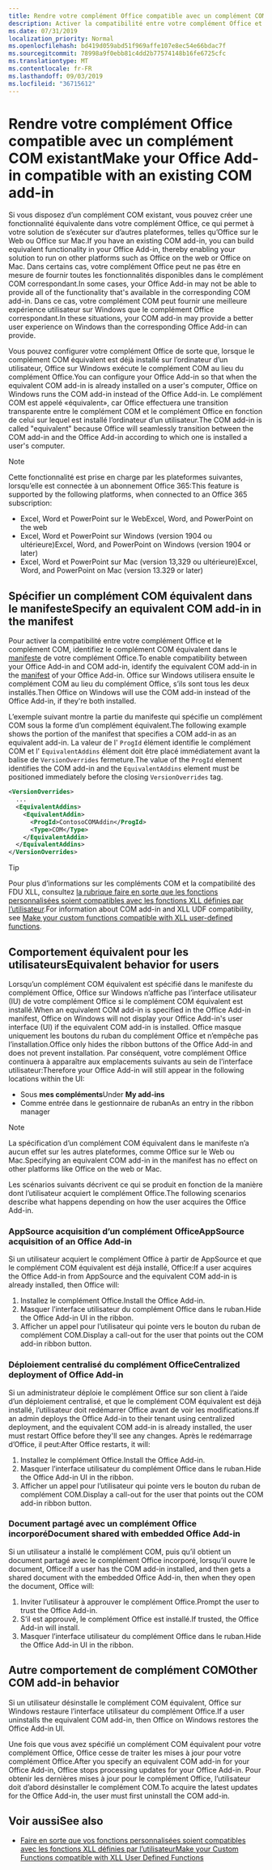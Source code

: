 ```yaml
---
title: Rendre votre complément Office compatible avec un complément COM existant
description: Activer la compatibilité entre votre complément Office et un complément COM équivalent
ms.date: 07/31/2019
localization_priority: Normal
ms.openlocfilehash: bd419d059abd51f969affe107e8ec54e66bdac7f
ms.sourcegitcommit: 78998a9f0ebb81c4dd2b77574148b16fe6725cfc
ms.translationtype: MT
ms.contentlocale: fr-FR
ms.lasthandoff: 09/03/2019
ms.locfileid: "36715612"
---
```

# <a name="make-your-office-add-in-compatible-with-an-existing-com-add-in"></a><span data-ttu-id="86539-103">Rendre votre complément Office compatible avec un complément COM existant</span><span class="sxs-lookup"><span data-stu-id="86539-103">Make your Office Add-in compatible with an existing COM add-in</span></span>

<span data-ttu-id="86539-104">Si vous disposez d’un complément COM existant, vous pouvez créer une fonctionnalité équivalente dans votre complément Office, ce qui permet à votre solution de s’exécuter sur d’autres plateformes, telles qu’Office sur le Web ou Office sur Mac.</span><span class="sxs-lookup"><span data-stu-id="86539-104">If you have an existing COM add-in, you can build equivalent functionality in your Office Add-in, thereby enabling your solution to run on other platforms such as Office on the web or Office on Mac.</span></span> <span data-ttu-id="86539-105">Dans certains cas, votre complément Office peut ne pas être en mesure de fournir toutes les fonctionnalités disponibles dans le complément COM correspondant.</span><span class="sxs-lookup"><span data-stu-id="86539-105">In some cases, your Office Add-in may not be able to provide all of the functionality that's available in the corresponding COM add-in.</span></span> <span data-ttu-id="86539-106">Dans ce cas, votre complément COM peut fournir une meilleure expérience utilisateur sur Windows que le complément Office correspondant.</span><span class="sxs-lookup"><span data-stu-id="86539-106">In these situations, your COM add-in may provide a better user experience on Windows than the corresponding Office Add-in can provide.</span></span>

<span data-ttu-id="86539-107">Vous pouvez configurer votre complément Office de sorte que, lorsque le complément COM équivalent est déjà installé sur l’ordinateur d’un utilisateur, Office sur Windows exécute le complément COM au lieu du complément Office.</span><span class="sxs-lookup"><span data-stu-id="86539-107">You can configure your Office Add-in so that when the equivalent COM add-in is already installed on a user's computer, Office on Windows runs the COM add-in instead of the Office Add-in.</span></span> <span data-ttu-id="86539-108">Le complément COM est appelé «équivalent», car Office effectuera une transition transparente entre le complément COM et le complément Office en fonction de celui sur lequel est installé l’ordinateur d’un utilisateur.</span><span class="sxs-lookup"><span data-stu-id="86539-108">The COM add-in is called "equivalent" because Office will seamlessly transition between the COM add-in and the Office Add-in according to which one is installed a user's computer.</span></span>

> [!NOTE]
> <span data-ttu-id="86539-109">Cette fonctionnalité est prise en charge par les plateformes suivantes, lorsqu’elle est connectée à un abonnement Office 365:</span><span class="sxs-lookup"><span data-stu-id="86539-109">This feature is supported by the following platforms, when connected to an Office 365 subscription:</span></span>
> - <span data-ttu-id="86539-110">Excel, Word et PowerPoint sur le Web</span><span class="sxs-lookup"><span data-stu-id="86539-110">Excel, Word, and PowerPoint on the web</span></span>
> - <span data-ttu-id="86539-111">Excel, Word et PowerPoint sur Windows (version 1904 ou ultérieure)</span><span class="sxs-lookup"><span data-stu-id="86539-111">Excel, Word, and PowerPoint on Windows (version 1904 or later)</span></span>
> - <span data-ttu-id="86539-112">Excel, Word et PowerPoint sur Mac (version 13,329 ou ultérieure)</span><span class="sxs-lookup"><span data-stu-id="86539-112">Excel, Word, and PowerPoint on Mac (version 13.329 or later)</span></span>

## <a name="specify-an-equivalent-com-add-in-in-the-manifest"></a><span data-ttu-id="86539-113">Spécifier un complément COM équivalent dans le manifeste</span><span class="sxs-lookup"><span data-stu-id="86539-113">Specify an equivalent COM add-in in the manifest</span></span>

<span data-ttu-id="86539-114">Pour activer la compatibilité entre votre complément Office et le complément COM, identifiez le complément COM équivalent dans le [manifeste](add-in-manifests.md) de votre complément Office.</span><span class="sxs-lookup"><span data-stu-id="86539-114">To enable compatibility between your Office Add-in and COM add-in, identify the equivalent COM add-in in the [manifest](add-in-manifests.md) of your Office Add-in.</span></span> <span data-ttu-id="86539-115">Office sur Windows utilisera ensuite le complément COM au lieu du complément Office, s’ils sont tous les deux installés.</span><span class="sxs-lookup"><span data-stu-id="86539-115">Then Office on Windows will use the COM add-in instead of the Office Add-in, if they're both installed.</span></span>

<span data-ttu-id="86539-116">L’exemple suivant montre la partie du manifeste qui spécifie un complément COM sous la forme d’un complément équivalent.</span><span class="sxs-lookup"><span data-stu-id="86539-116">The following example shows the portion of the manifest that specifies a COM add-in as an equivalent add-in.</span></span> <span data-ttu-id="86539-117">La valeur de l' `ProgId` élément identifie le complément COM et l' `EquivalentAddins` élément doit être placé immédiatement avant la balise de `VersionOverrides` fermeture.</span><span class="sxs-lookup"><span data-stu-id="86539-117">The value of the `ProgId` element identifies the COM add-in and the `EquivalentAddins` element must be positioned immediately before the closing `VersionOverrides` tag.</span></span>

```xml
<VersionOverrides>
  ...
  <EquivalentAddins>
    <EquivalentAddin>
      <ProgId>ContosoCOMAddin</ProgId>
      <Type>COM</Type>
    </EquivalentAddin>
  </EquivalentAddins>
</VersionOverrides>
```

> [!TIP]
> <span data-ttu-id="86539-118">Pour plus d’informations sur les compléments COM et la compatibilité des FDU XLL, consultez [la rubrique faire en sorte que les fonctions personnalisées soient compatibles avec les fonctions XLL définies par l’utilisateur](../excel/make-custom-functions-compatible-with-xll-udf.md).</span><span class="sxs-lookup"><span data-stu-id="86539-118">For information about COM add-in and XLL UDF compatibility, see [Make your custom functions compatible with XLL user-defined functions](../excel/make-custom-functions-compatible-with-xll-udf.md).</span></span>

## <a name="equivalent-behavior-for-users"></a><span data-ttu-id="86539-119">Comportement équivalent pour les utilisateurs</span><span class="sxs-lookup"><span data-stu-id="86539-119">Equivalent behavior for users</span></span>

<span data-ttu-id="86539-120">Lorsqu’un complément COM équivalent est spécifié dans le manifeste du complément Office, Office sur Windows n’affiche pas l’interface utilisateur (IU) de votre complément Office si le complément COM équivalent est installé.</span><span class="sxs-lookup"><span data-stu-id="86539-120">When an equivalent COM add-in is specified in the Office Add-in manifest, Office on Windows will not display your Office Add-in's user interface (UI) if the equivalent COM add-in is installed.</span></span> <span data-ttu-id="86539-121">Office masque uniquement les boutons du ruban du complément Office et n’empêche pas l’installation.</span><span class="sxs-lookup"><span data-stu-id="86539-121">Office only hides the ribbon buttons of the Office Add-in and does not prevent installation.</span></span> <span data-ttu-id="86539-122">Par conséquent, votre complément Office continuera à apparaître aux emplacements suivants au sein de l’interface utilisateur:</span><span class="sxs-lookup"><span data-stu-id="86539-122">Therefore your Office Add-in will still appear in the following locations within the UI:</span></span>

- <span data-ttu-id="86539-123">Sous **mes compléments**</span><span class="sxs-lookup"><span data-stu-id="86539-123">Under **My add-ins**</span></span>
- <span data-ttu-id="86539-124">Comme entrée dans le gestionnaire de ruban</span><span class="sxs-lookup"><span data-stu-id="86539-124">As an entry in the ribbon manager</span></span>

> [!NOTE]
> <span data-ttu-id="86539-125">La spécification d’un complément COM équivalent dans le manifeste n’a aucun effet sur les autres plateformes, comme Office sur le Web ou Mac.</span><span class="sxs-lookup"><span data-stu-id="86539-125">Specifying an equivalent COM add-in in the manifest has no effect on other platforms like Office on the web or Mac.</span></span>

<span data-ttu-id="86539-126">Les scénarios suivants décrivent ce qui se produit en fonction de la manière dont l’utilisateur acquiert le complément Office.</span><span class="sxs-lookup"><span data-stu-id="86539-126">The following scenarios describe what happens depending on how the user acquires the Office Add-in.</span></span>

### <a name="appsource-acquisition-of-an-office-add-in"></a><span data-ttu-id="86539-127">AppSource acquisition d’un complément Office</span><span class="sxs-lookup"><span data-stu-id="86539-127">AppSource acquisition of an Office Add-in</span></span>

<span data-ttu-id="86539-128">Si un utilisateur acquiert le complément Office à partir de AppSource et que le complément COM équivalent est déjà installé, Office:</span><span class="sxs-lookup"><span data-stu-id="86539-128">If a user acquires the Office Add-in from AppSource and the equivalent COM add-in is already installed, then Office will:</span></span>

1. <span data-ttu-id="86539-129">Installez le complément Office.</span><span class="sxs-lookup"><span data-stu-id="86539-129">Install the Office Add-in.</span></span>
2. <span data-ttu-id="86539-130">Masquer l’interface utilisateur du complément Office dans le ruban.</span><span class="sxs-lookup"><span data-stu-id="86539-130">Hide the Office Add-in UI in the ribbon.</span></span>
3. <span data-ttu-id="86539-131">Afficher un appel pour l’utilisateur qui pointe vers le bouton du ruban de complément COM.</span><span class="sxs-lookup"><span data-stu-id="86539-131">Display a call-out for the user that points out the COM add-in ribbon button.</span></span>

### <a name="centralized-deployment-of-office-add-in"></a><span data-ttu-id="86539-132">Déploiement centralisé du complément Office</span><span class="sxs-lookup"><span data-stu-id="86539-132">Centralized deployment of Office Add-in</span></span>

<span data-ttu-id="86539-133">Si un administrateur déploie le complément Office sur son client à l’aide d’un déploiement centralisé, et que le complément COM équivalent est déjà installé, l’utilisateur doit redémarrer Office avant de voir les modifications.</span><span class="sxs-lookup"><span data-stu-id="86539-133">If an admin deploys the Office Add-in to their tenant using centralized deployment, and the equivalent COM add-in is already installed, the user must restart Office before they'll see any changes.</span></span> <span data-ttu-id="86539-134">Après le redémarrage d’Office, il peut:</span><span class="sxs-lookup"><span data-stu-id="86539-134">After Office restarts, it will:</span></span>

1. <span data-ttu-id="86539-135">Installez le complément Office.</span><span class="sxs-lookup"><span data-stu-id="86539-135">Install the Office Add-in.</span></span>
2. <span data-ttu-id="86539-136">Masquer l’interface utilisateur du complément Office dans le ruban.</span><span class="sxs-lookup"><span data-stu-id="86539-136">Hide the Office Add-in UI in the ribbon.</span></span>
3. <span data-ttu-id="86539-137">Afficher un appel pour l’utilisateur qui pointe vers le bouton du ruban de complément COM.</span><span class="sxs-lookup"><span data-stu-id="86539-137">Display a call-out for the user that points out the COM add-in ribbon button.</span></span>

### <a name="document-shared-with-embedded-office-add-in"></a><span data-ttu-id="86539-138">Document partagé avec un complément Office incorporé</span><span class="sxs-lookup"><span data-stu-id="86539-138">Document shared with embedded Office Add-in</span></span>

<span data-ttu-id="86539-139">Si un utilisateur a installé le complément COM, puis qu’il obtient un document partagé avec le complément Office incorporé, lorsqu’il ouvre le document, Office:</span><span class="sxs-lookup"><span data-stu-id="86539-139">If a user has the COM add-in installed, and then gets a shared document with the embedded Office Add-in, then when they open the document, Office will:</span></span>

1. <span data-ttu-id="86539-140">Inviter l’utilisateur à approuver le complément Office.</span><span class="sxs-lookup"><span data-stu-id="86539-140">Prompt the user to trust the Office Add-in.</span></span>
2. <span data-ttu-id="86539-141">S’il est approuvé, le complément Office est installé.</span><span class="sxs-lookup"><span data-stu-id="86539-141">If trusted, the Office Add-in will install.</span></span>
3. <span data-ttu-id="86539-142">Masquer l’interface utilisateur du complément Office dans le ruban.</span><span class="sxs-lookup"><span data-stu-id="86539-142">Hide the Office Add-in UI in the ribbon.</span></span>

## <a name="other-com-add-in-behavior"></a><span data-ttu-id="86539-143">Autre comportement de complément COM</span><span class="sxs-lookup"><span data-stu-id="86539-143">Other COM add-in behavior</span></span>

<span data-ttu-id="86539-144">Si un utilisateur désinstalle le complément COM équivalent, Office sur Windows restaure l’interface utilisateur du complément Office.</span><span class="sxs-lookup"><span data-stu-id="86539-144">If a user uninstalls the equivalent COM add-in, then Office on Windows restores the Office Add-in UI.</span></span>

<span data-ttu-id="86539-145">Une fois que vous avez spécifié un complément COM équivalent pour votre complément Office, Office cesse de traiter les mises à jour pour votre complément Office.</span><span class="sxs-lookup"><span data-stu-id="86539-145">After you specify an equivalent COM add-in for your Office Add-in, Office stops processing updates for your Office Add-in.</span></span> <span data-ttu-id="86539-146">Pour obtenir les dernières mises à jour pour le complément Office, l’utilisateur doit d’abord désinstaller le complément COM.</span><span class="sxs-lookup"><span data-stu-id="86539-146">To acquire the latest updates for the Office Add-in, the user must first uninstall the COM add-in.</span></span>

## <a name="see-also"></a><span data-ttu-id="86539-147">Voir aussi</span><span class="sxs-lookup"><span data-stu-id="86539-147">See also</span></span>

- [<span data-ttu-id="86539-148">Faire en sorte que vos fonctions personnalisées soient compatibles avec les fonctions XLL définies par l’utilisateur</span><span class="sxs-lookup"><span data-stu-id="86539-148">Make your Custom Functions compatible with XLL User Defined Functions</span></span>](../excel/make-custom-functions-compatible-with-xll-udf.md)
